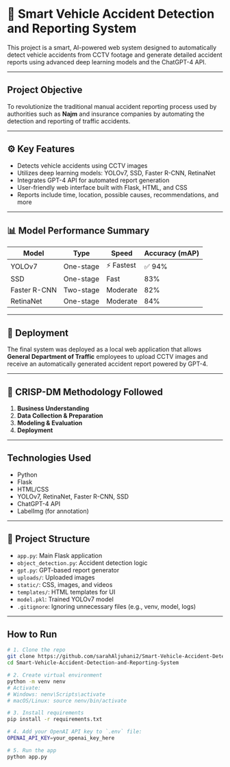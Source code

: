# 🚗 Smart Vehicle Accident Detection and Reporting System

This project is a smart, AI-powered web system designed to automatically detect vehicle accidents from CCTV footage and generate detailed accident reports using advanced deep learning models and the ChatGPT-4 API.

---

##  Project Objective

To revolutionize the traditional manual accident reporting process used by authorities such as **Najm** and insurance companies by automating the detection and reporting of traffic accidents.

---

## ⚙️ Key Features

-  Detects vehicle accidents using CCTV images
-  Utilizes deep learning models: YOLOv7, SSD, Faster R-CNN, RetinaNet
-  Integrates GPT-4 API for automated report generation
-  User-friendly web interface built with Flask, HTML, and CSS
-  Reports include time, location, possible causes, recommendations, and more

---

## 📊 Model Performance Summary

| Model        | Type       | Speed        | Accuracy (mAP) |
|--------------|------------|--------------|----------------|
| YOLOv7       | One-stage  | ⚡ Fastest    | ✅ 94%         |
| SSD          | One-stage  | Fast         | 83%            |
| Faster R-CNN | Two-stage  | Moderate     | 82%            |
| RetinaNet    | One-stage  | Moderate     | 84%            |

---

## 📌 Deployment

The final system was deployed as a local web application that allows **General Department of Traffic** employees to upload CCTV images and receive an automatically generated accident report powered by GPT-4.

---

## 🧠 CRISP-DM Methodology Followed

1. **Business Understanding**  
2. **Data Collection & Preparation**  
3. **Modeling & Evaluation**  
4. **Deployment**

---

##  Technologies Used

- Python  
- Flask  
- HTML/CSS  
- YOLOv7, RetinaNet, Faster R-CNN, SSD  
- ChatGPT-4 API  
- LabelImg (for annotation)

---

## 📁 Project Structure

- `app.py`: Main Flask application  
- `object_detection.py`: Accident detection logic  
- `gpt.py`: GPT-based report generator  
- `uploads/`: Uploaded images  
- `static/`: CSS, images, and videos  
- `templates/`: HTML templates for UI  
- `model.pkl`: Trained YOLOv7 model  
- `.gitignore`: Ignoring unnecessary files (e.g., venv, model, logs)

---

##  How to Run

```bash
# 1. Clone the repo
git clone https://github.com/sarahAljuhani2/Smart-Vehicle-Accident-Detection-and-Reporting-System.git
cd Smart-Vehicle-Accident-Detection-and-Reporting-System

# 2. Create virtual environment
python -m venv nenv
# Activate:
# Windows: nenv\Scripts\activate
# macOS/Linux: source nenv/bin/activate

# 3. Install requirements
pip install -r requirements.txt

# 4. Add your OpenAI API key to `.env` file:
OPENAI_API_KEY=your_openai_key_here

# 5. Run the app
python app.py
